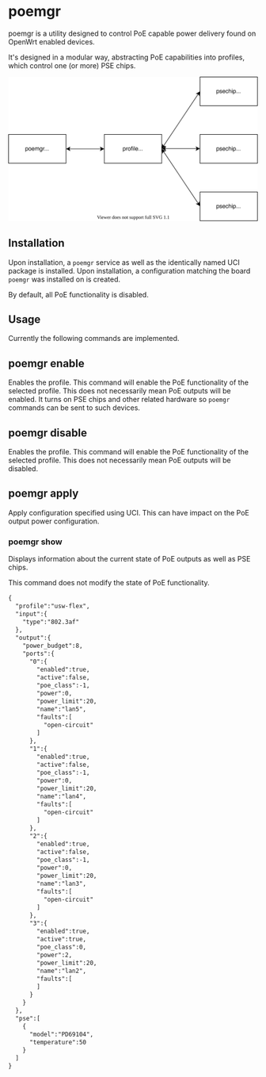 # poemgr

poemgr is a utility designed to control PoE capable power delivery found on OpenWrt enabled devices.

It's designed in a modular way, abstracting PoE capabilities into profiles, which control one (or more) PSE chips.

![structural diagram](docs/images/poemgr.drawio.svg)


## Installation

Upon installation, a `poemgr` service as well as the identically named UCI package is installed. Upon installation, a configuration
matching the board `poemgr` was installed on is created.

By default, all PoE functionality is disabled.


## Usage

Currently the following commands are implemented.

## poemgr enable

Enables the profile. This command will enable the PoE functionality of the selected profile. This does not necessarily mean
PoE outputs will be enabled. It turns on PSE chips and other related hardware so `poemgr` commands can be sent to such devices.

## poemgr disable

Enables the profile. This command will enable the PoE functionality of the selected profile. This does not necessarily mean
PoE outputs will be disabled. 

## poemgr apply

Apply configuration specified using UCI. This can have impact on the PoE output power configuration.

### poemgr show

Displays information about the current state of PoE outputs as well as PSE chips.

This command does not modify the state of PoE functionality.

```
{
  "profile":"usw-flex",
  "input":{
    "type":"802.3af"
  },
  "output":{
    "power_budget":8,
    "ports":{
      "0":{
        "enabled":true,
        "active":false,
        "poe_class":-1,
        "power":0,
        "power_limit":20,
        "name":"lan5",
        "faults":[
          "open-circuit"
        ]
      },
      "1":{
        "enabled":true,
        "active":false,
        "poe_class":-1,
        "power":0,
        "power_limit":20,
        "name":"lan4",
        "faults":[
          "open-circuit"
        ]
      },
      "2":{
        "enabled":true,
        "active":false,
        "poe_class":-1,
        "power":0,
        "power_limit":20,
        "name":"lan3",
        "faults":[
          "open-circuit"
        ]
      },
      "3":{
        "enabled":true,
        "active":true,
        "poe_class":0,
        "power":2,
        "power_limit":20,
        "name":"lan2",
        "faults":[
        ]
      }
    }
  },
  "pse":[
    {
      "model":"PD69104",
      "temperature":50
    }
  ]
}
```
